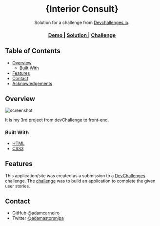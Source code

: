 <!-- Please update value in the {}  -->

<h1 align="center">{Interior Consult}</h1>

<div align="center">
   Solution for a challenge from  <a href="http://devchallenges.io" target="_blank">Devchallenges.io</a>.
</div>

<div align="center">
  <h3>
    <a href="https://interior-design-adamcarneiro.netlify.app/">
      Demo
    </a>
    <span> | </span>
    <a href="https://interior-design-adamcarneiro.netlify.app/">
      Solution
    </a>
    <span> | </span>
    <a href="https://devchallenges.io/challenges/Jymh2b2FyebRTUljkNcb">
      Challenge
    </a>
  </h3>
</div>

<!-- TABLE OF CONTENTS -->

## Table of Contents

- [Overview](#overview)
  - [Built With](#built-with)
- [Features](#features)
- [Contact](#contact)
- [Acknowledgements](#acknowledgements)

<!-- OVERVIEW -->

## Overview

![screenshot](https://imgur.com/v0CdhPg)

It is my 3rd project from devChallenge to front-end.

### Built With

<!-- This section should list any major frameworks that you built your project using. Here are a few examples.-->

- [HTML](https://reactjs.org/)
- [CSS3](https://vuejs.org/)

## Features

<!-- List the features of your application or follow the template. Don't share the figma file here :) -->

This application/site was created as a submission to a [DevChallenges](https://devchallenges.io/challenges) challenge. The [challenge](https://devchallenges.io/challenges/Jymh2b2FyebRTUljkNcb) was to build an application to complete the given user stories.


## Contact
- GitHub [@adamcarneiro](https://{github.com/adamcarneiro})
- Twitter [@adamastorsnipa](https://{twitter.com/adamastorsnipa})
